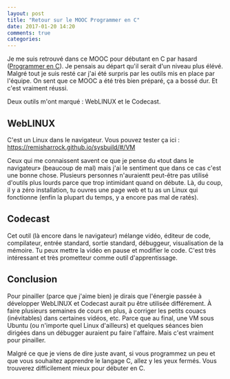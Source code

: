 ```yaml
---
layout: post
title: "Retour sur le MOOC Programmer en C"
date: 2017-01-20 14:20
comments: true
categories: 
---
```


Je me suis retrouvé dans ce MOOC pour débutant en C par hasard
([Programmer en C](https://www.fun-mooc.fr/courses/MinesTelecom/04020S02/session02/about)).
 Je pensais au
départ qu'il serait d'un niveau plus élévé. Malgré tout je suis resté car j'ai
été surpris par les outils mis en place par l'équipe. On sent que
ce MOOC a été très bien préparé, ça a bossé dur. Et c'est vraiment réussi.

<!-- more -->

Deux outils m'ont marqué : WebLINUX et le Codecast.

## WebLINUX

C'est un Linux dans le navigateur. Vous pouvez tester ça ici :
https://remisharrock.github.io/sysbuild/#/VM

Ceux qui me connaissent savent ce que je pense du «tout dans le navigateur»
(beaucoup de mal) mais j'ai le sentiment que dans ce cas c'est une bonne chose.
Plusieurs personnes n'auraientt peut-être pas utilisé d'outils plus lourds
parce que trop intimidant quand on débute. Là, du coup, il y a zéro
installation, tu ouvres une page web et tu as un Linux qui fonctionne (enfin la
plupart du temps, y a encore pas mal de ratés).

## Codecast

Cet outil (là encore dans le navigateur) mélange vidéo, éditeur de code,
compilateur, entrée standard, sortie standard, débuggeur, visualisation de la
mémoire. Tu peux mettre la vidéo en pause et modifier le code. C'est très
intéressant et très prometteur comme outil d'apprentissage.

## Conclusion

Pour pinailler (parce que j'aime bien) je dirais que l'énergie passée à
développer WebLINUX et Codecast aurait pu être utilisée différement. À faire
plusieurs semaines de cours en plus, à corriger les petits couacs (inévitables)
dans certaines vidéos, etc. Parce que au final, une VM sous Ubuntu (ou
n'importe quel Linux d'ailleurs) et quelques séances bien dirigées dans un
débugger auraient pu faire l'affaire. Mais c'est vraiment pour pinailler.

Malgré ce que je viens de dire juste avant, si vous programmez un peu et que
vous souhaitez apprendre le langage C, allez y les yeux fermés. Vous trouverez
difficilement mieux pour débuter en C.

